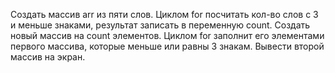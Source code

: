 Создать массив arr из пяти слов. Циклом for посчитать кол-во слов с 3 и меньше знаками, результат записать в переменную count.
Создать новый массив на count элементов. Циклом for заполнит его элементами первого массива, которые меньше или равны 3 знакам.
Вывести второй массив на экран.